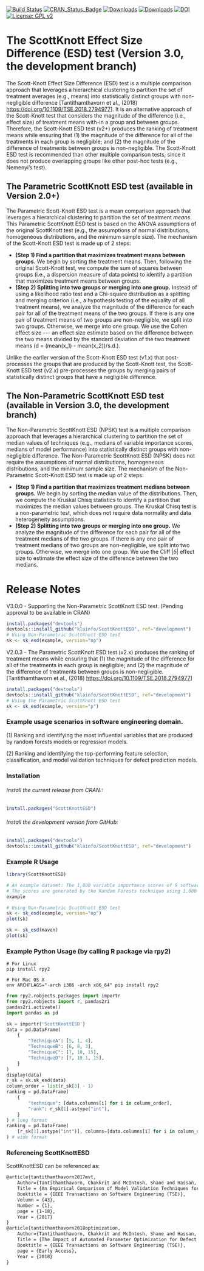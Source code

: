[![Build Status](https://travis-ci.org/klainfo/ScottKnottESD.svg?branch=master)](https://travis-ci.org/klainfo/ScottKnottESD) 
[![CRAN_Status_Badge](http://www.r-pkg.org/badges/version/ScottKnottESD)](https://cran.r-project.org/package=ScottKnottESD)
[![Downloads](https://cranlogs.r-pkg.org/badges/grand-total/ScottKnottESD)]( https://cran.r-project.org/package=ScottKnottESD)
[![Downloads](http://cranlogs.r-pkg.org/badges/ScottKnottESD)]( https://cran.r-project.org/package=ScottKnottESD)
[![DOI](https://zenodo.org/badge/39927952.svg)](https://zenodo.org/badge/latestdoi/39927952)
[![License: GPL v2](https://img.shields.io/badge/License-GPL%20v2-blue.svg)](https://www.gnu.org/licenses/old-licenses/gpl-2.0.en.html)
# The ScottKnott Effect Size Difference (ESD) test (Version 3.0, the development branch) 
The Scott-Knott Effect Size Difference (ESD) test is a multiple comparison approach that leverages a hierarchical clustering to partition the set of treatment averages (e.g., means) into statistically distinct groups with non-negligible difference [Tantithamthavorn et al., (2018) <https://doi.org/10.1109/TSE.2018.2794977>].
It is an alternative approach of the Scott-Knott test that considers the magnitude of the difference (i.e., effect size) of treatment means with-in a group and between groups.
Therefore, the Scott-Knott ESD test (v2+) produces the ranking of treatment means while ensuring that (1) the magnitude of the difference for all of the treatments in each group is negligible; and (2) the magnitude of the difference of treatments between groups is non-negligible.
The Scott-Knott ESD test is recommended than other multiple comparison tests, since it does not produce overlapping groups like other post-hoc tests (e.g., Nemenyi’s test).

## The Parametric ScottKnott ESD test (available in Version 2.0+)
The Parametric Scott-Knott ESD test is a mean comparison approach that leverages a hierarchical clustering to partition the set of treatment _means_.
This Parametric ScottKnott ESD test is based on the ANOVA assumptions of the original ScottKnott test (e.g., the assumptions of normal distributions, homogeneous distributions, and the minimum sample size). The mechanism of the Scott-Knott ESD test is made up of 2 steps:

* **(Step 1) Find a partition that maximizes treatment means between groups.** We begin by sorting the treatment means. Then, following the original Scott-Knott test, we compute the sum of squares between groups (i.e., a dispersion measure of data points) to identify a partition that maximizes treatment means between groups. 
* **(Step 2) Splitting into two groups or merging into one group.** Instead of using a likelihood ratio test and a Chi-square distribution as a splitting and merging criterion (i.e., a hypothesis testing of the equality of all treatment means), we analyze the magnitude of the difference for each pair for all of the treatment means of the two groups. If there is any one pair of treatment means of two groups are non-negligible, we split into two groups. Otherwise, we merge into one group. We use the Cohen effect size --- an effect size estimate based on the difference between the two means divided by the standard deviation of the two treatment means (d = (mean(x_1) - mean(x_2))/s.d.).

Unlike the earlier version of the Scott-Knott ESD test (v1.x) that post-processes the groups that are produced by the Scott-Knott test, the Scott-Knott ESD test (v2.x) pre-processes the groups by merging pairs of statistically distinct groups that have a negligible difference.


## The Non-Parametric ScottKnott ESD test (available in Version 3.0, the development branch) 
The Non-Parametric ScottKnott ESD (NPSK) test is a multiple comparison approach that leverages a hierarchical clustering to partition the set of median values of techniques (e.g., medians of variable importance scores, medians of model performance) into statistically distinct groups with non-negligible difference.
The Non-Parametric ScottKnott ESD (NPSK) does not require the assumptions of normal distributions, homogeneous distributions, and the minimum sample size.
The mechanism of the Non-Parametric Scott-Knott ESD test is made up of 2 steps:

* **(Step 1) Find a partition that maximizes treatment medians between groups.** We begin by sorting the median value of the distributions. Then, we compute the Kruskal Chisq statistics to identify a partition that maximizes the median values between groups. The Kruskal Chisq test is a non-parametric test, which does not require data normality and data heterogeneity assumptions.
* **(Step 2) Splitting into two groups or merging into one group.** We analyze the magnitude of the difference for each pair for all of the treatment medians of the two groups. If there is any one pair of treatment medians of two groups are non-negligible, we split into two groups. Otherwise, we merge into one group. We use the Cliff $|\delta|$ effect size to estimate the effect size of the difference between the two medians.


# Release Notes

V3.0.0 - Supporting the Non-Parametric ScottKnott ESD test. (Pending approval to be available in CRAN)

```r
install.packages("devtools")
devtools::install_github("klainfo/ScottKnottESD", ref="development")
# Using Non-Parametric ScottKnott ESD test
sk <- sk_esd(example, version="np")
```

V2.0.3 - The Parametric ScottKnott ESD test (v2.x) produces the ranking of treatment means while ensuring that (1) the magnitude of the difference for all of the treatments in each group is negligible; and (2) the magnitude of the difference of treatments between groups is non-negligible. [Tantithamthavorn et al., (2018) <https://doi.org/10.1109/TSE.2018.2794977>]


```r
install.packages("devtools")
devtools::install_github("klainfo/ScottKnottESD", ref="development")
# Using the Parametric ScottKnott ESD test
sk <- sk_esd(example, version="p")
```

### Example usage scenarios in software engineering domain.

(1) Ranking and identifying the most influential variables that are produced by random forests models or regression models.

(2) Ranking and identifying the top-performing feature selection, classification, and model validation techniques for defect prediction models.

### Installation
######  Install the current release from CRAN::
```r
install.packages("ScottKnottESD")
```

###### Install the development version from GitHub:
```r
install.packages("devtools")
devtools::install_github("klainfo/ScottKnottESD", ref="development")
```
### Example R Usage
```r
library(ScottKnottESD)

# An example dataset: The 1,000 variable importance scores of 9 software metrics. 
# The scores are generated by the Random Forests technique using 1,000 out-of-sample bootstrap.
example

# Using Non-Parametric ScottKnott ESD test
sk <- sk_esd(example, version="np")
plot(sk)

sk <- sk_esd(maven)
plot(sk)
```

### Example Python Usage (by calling R package via rpy2)
```
# For Linux
pip install rpy2

# For Mac OS X
env ARCHFLAGS="-arch i386 -arch x86_64" pip install rpy2
```

```python
from rpy2.robjects.packages import importr
from rpy2.robjects import r, pandas2ri
pandas2ri.activate()
import pandas as pd

sk = importr('ScottKnottESD')
data = pd.DataFrame(
    {
        "TechniqueA": [5, 1, 4],
        "TechniqueB": [6, 8, 3],
        "TechniqueC": [7, 10, 15],
        "TechniqueD": [7, 10.1, 15],
    }
)
display(data)
r_sk = sk.sk_esd(data)
column_order = list(r_sk[3] - 1)
ranking = pd.DataFrame(
    {
        "technique": [data.columns[i] for i in column_order],
        "rank": r_sk[1].astype("int"),
    }
) # long format
ranking = pd.DataFrame(
    [r_sk[1].astype("int")], columns=[data.columns[i] for i in column_order]
) # wide format
```
### Referencing ScottKnottESD
ScottKnottESD can be referenced as:
```tex
@article{tantithamthavorn2017mvt,
    Author={Tantithamthavorn, Chakkrit and McIntosh, Shane and Hassan, Ahmed E. and Matsumoto, Kenichi},
    Title = {An Empirical Comparison of Model Validation Techniques for Defect Prediction Models},
    Booktitle = {IEEE Transactions on Software Engineering (TSE)},
    Volumn = {43},
    Number = {1},
    page = {1-18},
    Year = {2017}
}
@article{tantithamthavorn2018optimization,
    Author={Tantithamthavorn, Chakkrit and McIntosh, Shane and Hassan, Ahmed E. and Matsumoto, Kenichi},
    Title = {The Impact of Automated Parameter Optimization for Defect Prediction Models},
    Booktitle = {IEEE Transactions on Software Engineering (TSE)},
    page = {Early Access},
    Year = {2018}
}
```
